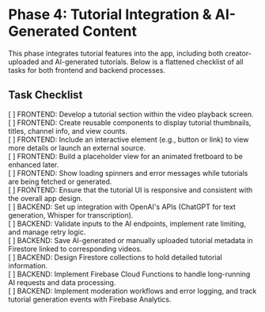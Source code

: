 # Phase 4: Tutorial Integration & AI-Generated Content

This phase integrates tutorial features into the app, including both creator-uploaded and AI-generated tutorials. Below is a flattened checklist of all tasks for both frontend and backend processes.

## Task Checklist

[ ] FRONTEND: Develop a tutorial section within the video playback screen.  
[ ] FRONTEND: Create reusable components to display tutorial thumbnails, titles, channel info, and view counts.  
[ ] FRONTEND: Include an interactive element (e.g., button or link) to view more details or launch an external source.  
[ ] FRONTEND: Build a placeholder view for an animated fretboard to be enhanced later.  
[ ] FRONTEND: Show loading spinners and error messages while tutorials are being fetched or generated.  
[ ] FRONTEND: Ensure that the tutorial UI is responsive and consistent with the overall app design.  
[ ] BACKEND: Set up integration with OpenAI's APIs (ChatGPT for text generation, Whisper for transcription).  
[ ] BACKEND: Validate inputs to the AI endpoints, implement rate limiting, and manage retry logic.  
[ ] BACKEND: Save AI-generated or manually uploaded tutorial metadata in Firestore linked to corresponding videos.  
[ ] BACKEND: Design Firestore collections to hold detailed tutorial information.  
[ ] BACKEND: Implement Firebase Cloud Functions to handle long-running AI requests and data processing.  
[ ] BACKEND: Implement moderation workflows and error logging, and track tutorial generation events with Firebase Analytics. 